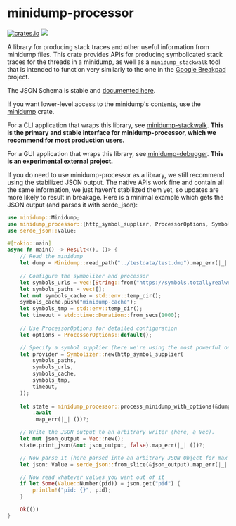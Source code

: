 # minidump-processor

[![crates.io](https://img.shields.io/crates/v/minidump-processor.svg)](https://crates.io/crates/minidump-processor) [![](https://docs.rs/minidump-processor/badge.svg)](https://docs.rs/minidump-processor)

A library for producing stack traces and other useful information from minidump files. This crate
provides APIs for producing symbolicated stack traces for the threads in a minidump, as well as
a `minidump_stackwalk` tool that is intended to function very similarly to the one in the
[Google Breakpad](https://chromium.googlesource.com/breakpad/breakpad/+/master/) project.

The JSON Schema is stable and [documented here](https://github.com/rust-minidump/rust-minidump/blob/master/minidump-processor/json-schema.md).

If you want lower-level access to the minidump's contents, use the [minidump](https://crates.io/crates/minidump) crate.

For a CLI application that wraps this library, see [minidump-stackwalk](https://crates.io/crates/minidump-stackwalk). **This is the primary and stable interface for minidump-processor, which we recommend for most production users.**

For a GUI application that wraps this library, see [minidump-debugger](https://github.com/Gankra/minidump-debugger). **This is an experimental external project.**

If you do need to use minidump-processor as a library, we still recommend using the stabilized JSON output. The native APIs work fine and contain all the same information, we just haven't stabilized them yet, so updates are more likely to result in breakage. Here is a minimal example which gets the JSON output (and parses it with serde_json):

```rust
use minidump::Minidump;
use minidump_processor::{http_symbol_supplier, ProcessorOptions, Symbolizer};
use serde_json::Value;

#[tokio::main]
async fn main() -> Result<(), ()> {
    // Read the minidump
    let dump = Minidump::read_path("../testdata/test.dmp").map_err(|_| ())?;
 
    // Configure the symbolizer and processor
    let symbols_urls = vec![String::from("https://symbols.totallyrealwebsite.org")];
    let symbols_paths = vec![];
    let mut symbols_cache = std::env::temp_dir();
    symbols_cache.push("minidump-cache");
    let symbols_tmp = std::env::temp_dir();
    let timeout = std::time::Duration::from_secs(1000);
 
    // Use ProcessorOptions for detailed configuration
    let options = ProcessorOptions::default();

    // Specify a symbol supplier (here we're using the most powerful one, the http supplier)
    let provider = Symbolizer::new(http_symbol_supplier(
        symbols_paths,
        symbols_urls,
        symbols_cache,
        symbols_tmp,
        timeout,
    ));
 
    let state = minidump_processor::process_minidump_with_options(&dump, &provider, options)
        .await
        .map_err(|_| ())?;

    // Write the JSON output to an arbitrary writer (here, a Vec).
    let mut json_output = Vec::new();
    state.print_json(&mut json_output, false).map_err(|_| ())?;

    // Now parse it (here parsed into an arbitrary JSON Object for max flexibility).
    let json: Value = serde_json::from_slice(&json_output).map_err(|_| ())?;

    // Now read whatever values you want out of it
    if let Some(Value::Number(pid)) = json.get("pid") {
        println!("pid: {}", pid);
    }

    Ok(())
}
```